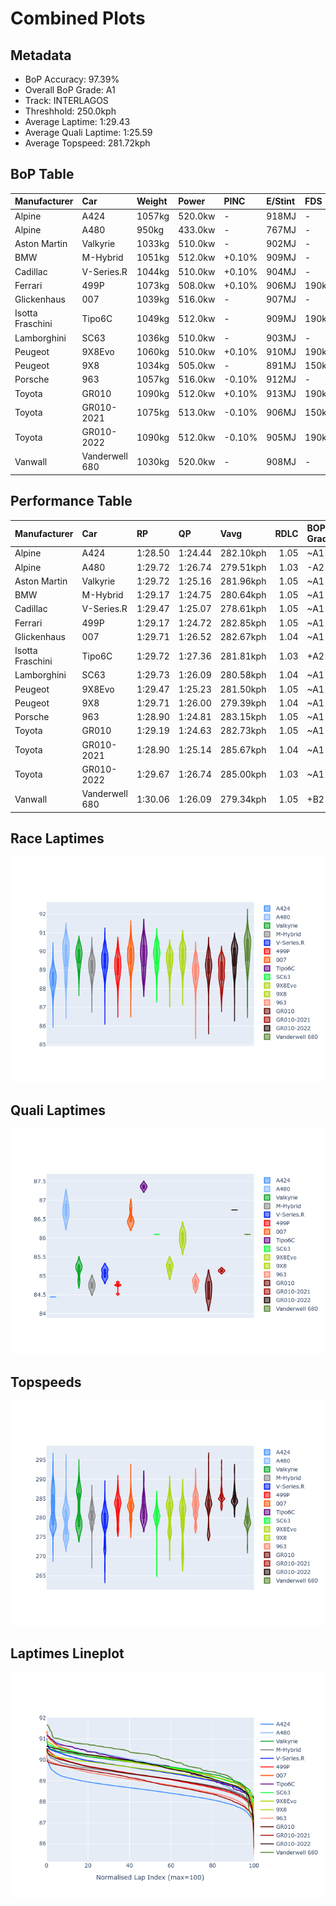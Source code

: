 # Combined Plots

## Metadata

- BoP Accuracy: 97.39%
- Overall BoP Grade: A1
- Track: INTERLAGOS
- Threshhold: 250.0kph
- Average Laptime: 1:29.43
- Average Quali Laptime: 1:25.59
- Average Topspeed: 281.72kph

## BoP Table
| Manufacturer     | Car            | Weight   | Power   | PINC   | E/Stint   | FDS    | RDP    | QDP    | TDP    |
|:-----------------|:---------------|:---------|:--------|:-------|:----------|:-------|:-------|:-------|:-------|
| Alpine           | A424           | 1057kg   | 520.0kw | -      | 918MJ     | -      | 51.64% | 59.31% | 26.80% |
| Alpine           | A480           | 950kg    | 433.0kw | -      | 767MJ     | -      | 53.05% | 74.07% | 48.97% |
| Aston Martin     | Valkyrie       | 1033kg   | 510.0kw | -      | 902MJ     | -      | 53.50% | 53.33% | 21.51% |
| BMW              | M-Hybrid       | 1051kg   | 512.0kw | +0.10% | 909MJ     | -      | 52.89% | 56.22% | 33.41% |
| Cadillac         | V-Series.R     | 1044kg   | 510.0kw | +0.10% | 904MJ     | -      | 48.63% | 60.80% | 19.01% |
| Ferrari          | 499P           | 1073kg   | 508.0kw | +0.10% | 906MJ     | 190kph | 51.38% | 44.98% | 9.83%  |
| Glickenhaus      | 007            | 1039kg   | 516.0kw | -      | 907MJ     | -      | 46.15% | 49.30% | 41.45% |
| Isotta Fraschini | Tipo6C         | 1049kg   | 512.0kw | -      | 909MJ     | 190kph | 43.95% | 47.22% | 31.53% |
| Lamborghini      | SC63           | 1036kg   | 510.0kw | -      | 903MJ     | -      | 48.33% | 60.95% | 28.65% |
| Peugeot          | 9X8Evo         | 1060kg   | 510.0kw | +0.10% | 910MJ     | 190kph | 48.87% | 52.78% | 15.41% |
| Peugeot          | 9X8            | 1034kg   | 505.0kw | -      | 891MJ     | 150kph | 54.54% | 58.39% | 9.69%  |
| Porsche          | 963            | 1057kg   | 516.0kw | -0.10% | 912MJ     | -      | 50.70% | 44.30% | 29.51% |
| Toyota           | GR010          | 1090kg   | 512.0kw | +0.10% | 913MJ     | 190kph | 51.09% | 52.71% | 11.46% |
| Toyota           | GR010-2021     | 1075kg   | 513.0kw | -0.10% | 906MJ     | 150kph | 54.08% | 54.81% | 9.72%  |
| Toyota           | GR010-2022     | 1090kg   | 512.0kw | -0.10% | 905MJ     | 190kph | 53.45% | 68.83% | 9.58%  |
| Vanwall          | Vanderwell 680 | 1030kg   | 520.0kw | -      | 908MJ     | -      | 49.68% | 60.93% | 34.43% |

## Performance Table
| Manufacturer     | Car            | RP      | QP      | Vavg      |   RDLC | BOP-Grade   | Match   |
|:-----------------|:---------------|:--------|:--------|:----------|-------:|:------------|:--------|
| Alpine           | A424           | 1:28.50 | 1:24.44 | 282.10kph |   1.05 | ~A1         | 99.79%  |
| Alpine           | A480           | 1:29.72 | 1:26.74 | 279.51kph |   1.03 | -A2         | 93.08%  |
| Aston Martin     | Valkyrie       | 1:29.72 | 1:25.16 | 281.96kph |   1.05 | ~A1         | 100.00% |
| BMW              | M-Hybrid       | 1:29.17 | 1:24.75 | 280.64kph |   1.05 | ~A1         | 100.00% |
| Cadillac         | V-Series.R     | 1:29.47 | 1:25.07 | 278.61kph |   1.05 | ~A1         | 99.51%  |
| Ferrari          | 499P           | 1:29.17 | 1:24.72 | 282.85kph |   1.05 | ~A1         | 99.92%  |
| Glickenhaus      | 007            | 1:29.71 | 1:26.52 | 282.67kph |   1.04 | ~A1         | 95.60%  |
| Isotta Fraschini | Tipo6C         | 1:29.72 | 1:27.36 | 281.81kph |   1.03 | +A2         | 93.28%  |
| Lamborghini      | SC63           | 1:29.73 | 1:26.09 | 280.58kph |   1.04 | ~A1         | 99.42%  |
| Peugeot          | 9X8Evo         | 1:29.47 | 1:25.23 | 281.50kph |   1.05 | ~A1         | 100.00% |
| Peugeot          | 9X8            | 1:29.71 | 1:26.00 | 279.39kph |   1.04 | ~A1         | 97.58%  |
| Porsche          | 963            | 1:28.90 | 1:24.81 | 283.15kph |   1.05 | ~A1         | 99.54%  |
| Toyota           | GR010          | 1:29.19 | 1:24.63 | 282.73kph |   1.05 | ~A1         | 99.74%  |
| Toyota           | GR010-2021     | 1:28.90 | 1:25.14 | 285.67kph |   1.04 | ~A1         | 100.00% |
| Toyota           | GR010-2022     | 1:29.67 | 1:26.74 | 285.00kph |   1.03 | ~A1         | 99.75%  |
| Vanwall          | Vanderwell 680 | 1:30.06 | 1:26.09 | 279.34kph |   1.05 | +B2         | 81.04%  |

## Race Laptimes
![Race Laptimes](images/race_violin.png)

## Quali Laptimes
![Quali Laptimes](images/quali_violin.png)

## Topspeeds
![Topspeeds](images/topspeed_violin.png)

## Laptimes Lineplot
![Laptimes Lineplot](images/laptime_line.png)


